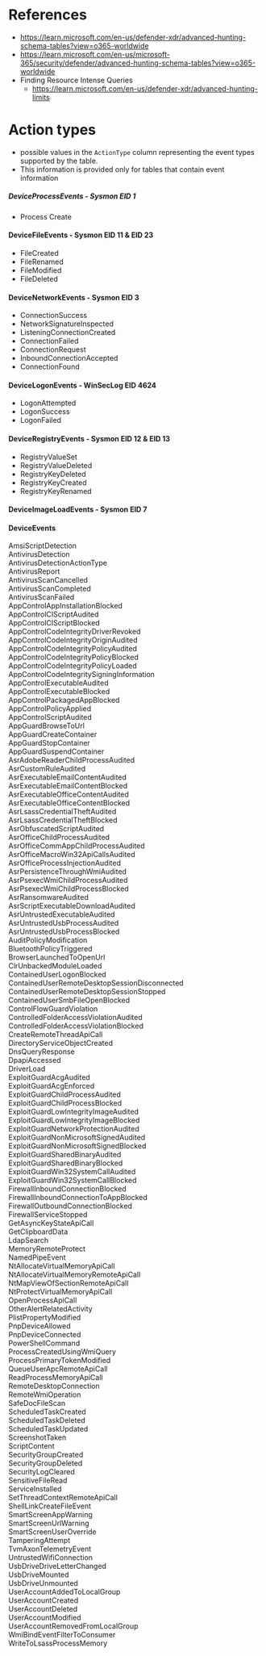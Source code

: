 # References
- https://learn.microsoft.com/en-us/defender-xdr/advanced-hunting-schema-tables?view=o365-worldwide
- https://learn.microsoft.com/en-us/microsoft-365/security/defender/advanced-hunting-schema-tables?view=o365-worldwide
- Finding Resource Intense Queries
	- https://learn.microsoft.com/en-us/defender-xdr/advanced-hunting-limits

# Action types 
- possible values in the `ActionType` column representing the event types supported by the table. 
- This information is provided only for tables that contain event information 

##### DeviceProcessEvents - Sysmon EID 1
- Process Create

#### DeviceFileEvents - Sysmon EID 11 & EID 23
- FileCreated
- FileRenamed
- FileModified
- FileDeleted

#### DeviceNetworkEvents - Sysmon EID 3
- ConnectionSuccess
- NetworkSignatureInspected
- ListeningConnectionCreated
- ConnectionFailed
- ConnectionRequest
- InboundConnectionAccepted
- ConnectionFound

#### DeviceLogonEvents - WinSecLog EID 4624
- LogonAttempted
- LogonSuccess
- LogonFailed

#### DeviceRegistryEvents - Sysmon EID 12 & EID 13
- RegistryValueSet
- RegistryValueDeleted
- RegistryKeyDeleted
- RegistryKeyCreated
- RegistryKeyRenamed

#### DeviceImageLoadEvents - Sysmon EID 7 

#### DeviceEvents
AmsiScriptDetection  
AntivirusDetection  
AntivirusDetectionActionType  
AntivirusReport  
AntivirusScanCancelled  
AntivirusScanCompleted  
AntivirusScanFailed  
AppControlAppInstallationBlocked  
AppControlCIScriptAudited  
AppControlCIScriptBlocked  
AppControlCodeIntegrityDriverRevoked  
AppControlCodeIntegrityOriginAudited  
AppControlCodeIntegrityPolicyAudited  
AppControlCodeIntegrityPolicyBlocked  
AppControlCodeIntegrityPolicyLoaded  
AppControlCodeIntegritySigningInformation  
AppControlExecutableAudited  
AppControlExecutableBlocked  
AppControlPackagedAppBlocked  
AppControlPolicyApplied  
AppControlScriptAudited  
AppGuardBrowseToUrl  
AppGuardCreateContainer  
AppGuardStopContainer  
AppGuardSuspendContainer  
AsrAdobeReaderChildProcessAudited  
AsrCustomRuleAudited  
AsrExecutableEmailContentAudited  
AsrExecutableEmailContentBlocked  
AsrExecutableOfficeContentAudited  
AsrExecutableOfficeContentBlocked  
AsrLsassCredentialTheftAudited  
AsrLsassCredentialTheftBlocked  
AsrObfuscatedScriptAudited  
AsrOfficeChildProcessAudited  
AsrOfficeCommAppChildProcessAudited  
AsrOfficeMacroWin32ApiCallsAudited  
AsrOfficeProcessInjectionAudited  
AsrPersistenceThroughWmiAudited  
AsrPsexecWmiChildProcessAudited  
AsrPsexecWmiChildProcessBlocked  
AsrRansomwareAudited  
AsrScriptExecutableDownloadAudited  
AsrUntrustedExecutableAudited  
AsrUntrustedUsbProcessAudited  
AsrUntrustedUsbProcessBlocked  
AuditPolicyModification  
BluetoothPolicyTriggered  
BrowserLaunchedToOpenUrl  
ClrUnbackedModuleLoaded  
ContainedUserLogonBlocked  
ContainedUserRemoteDesktopSessionDisconnected  
ContainedUserRemoteDesktopSessionStopped  
ContainedUserSmbFileOpenBlocked  
ControlFlowGuardViolation  
ControlledFolderAccessViolationAudited  
ControlledFolderAccessViolationBlocked  
CreateRemoteThreadApiCall  
DirectoryServiceObjectCreated  
DnsQueryResponse  
DpapiAccessed  
DriverLoad  
ExploitGuardAcgAudited  
ExploitGuardAcgEnforced  
ExploitGuardChildProcessAudited  
ExploitGuardChildProcessBlocked  
ExploitGuardLowIntegrityImageAudited  
ExploitGuardLowIntegrityImageBlocked  
ExploitGuardNetworkProtectionAudited  
ExploitGuardNonMicrosoftSignedAudited  
ExploitGuardNonMicrosoftSignedBlocked  
ExploitGuardSharedBinaryAudited  
ExploitGuardSharedBinaryBlocked  
ExploitGuardWin32SystemCallAudited  
ExploitGuardWin32SystemCallBlocked  
FirewallInboundConnectionBlocked  
FirewallInboundConnectionToAppBlocked  
FirewallOutboundConnectionBlocked  
FirewallServiceStopped  
GetAsyncKeyStateApiCall  
GetClipboardData  
LdapSearch  
MemoryRemoteProtect  
NamedPipeEvent  
NtAllocateVirtualMemoryApiCall  
NtAllocateVirtualMemoryRemoteApiCall  
NtMapViewOfSectionRemoteApiCall  
NtProtectVirtualMemoryApiCall  
OpenProcessApiCall  
OtherAlertRelatedActivity  
PlistPropertyModified  
PnpDeviceAllowed  
PnpDeviceConnected  
PowerShellCommand  
ProcessCreatedUsingWmiQuery  
ProcessPrimaryTokenModified  
QueueUserApcRemoteApiCall  
ReadProcessMemoryApiCall  
RemoteDesktopConnection  
RemoteWmiOperation  
SafeDocFileScan  
ScheduledTaskCreated  
ScheduledTaskDeleted  
ScheduledTaskUpdated  
ScreenshotTaken  
ScriptContent  
SecurityGroupCreated  
SecurityGroupDeleted  
SecurityLogCleared  
SensitiveFileRead  
ServiceInstalled  
SetThreadContextRemoteApiCall  
ShellLinkCreateFileEvent  
SmartScreenAppWarning  
SmartScreenUrlWarning  
SmartScreenUserOverride  
TamperingAttempt  
TvmAxonTelemetryEvent  
UntrustedWifiConnection  
UsbDriveDriveLetterChanged  
UsbDriveMounted  
UsbDriveUnmounted  
UserAccountAddedToLocalGroup  
UserAccountCreated  
UserAccountDeleted  
UserAccountModified  
UserAccountRemovedFromLocalGroup  
WmiBindEventFilterToConsumer  
WriteToLsassProcessMemory